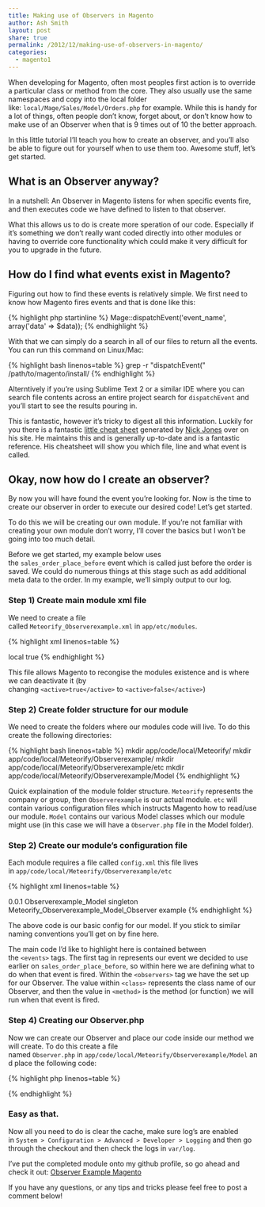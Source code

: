 ```yaml
---
title: Making use of Observers in Magento
author: Ash Smith
layout: post
share: true
permalink: /2012/12/making-use-of-observers-in-magento/
categories:
  - magento1
---
```

When developing for Magento, often most peoples first action is to override a particular class or method from the core. They also usually use the same namespaces and copy into the local folder like: `local/Mage/Sales/Model/Orders.php` for example. While this is handy for a lot of things, often people don&#8217;t know, forget about, or don&#8217;t know how to make use of an Observer when that is 9 times out of 10 the better approach.

In this little tutorial I&#8217;ll teach you how to create an observer, and you&#8217;ll also be able to figure out for yourself when to use them too. Awesome stuff, let&#8217;s get started.

## What is an Observer anyway?

In a nutshell: An Observer in Magento listens for when specific events fire, and then executes code we have defined to listen to that observer.

What this allows us to do is create more speration of our code. Especially if it&#8217;s something we don&#8217;t really want coded directly into other modules or having to override core functionality which could make it very difficult for you to upgrade in the future.

## How do I find what events exist in Magento?

Figuring out how to find these events is relatively simple. We first need to know how Magento fires events and that is done like this:

{% highlight php startinline %}
Mage::dispatchEvent('event_name', array('data' => $data));
{% endhighlight %}

With that we can simply do a search in all of our files to return all the events. You can run this command on Linux/Mac:

{% highlight bash linenos=table %}
grep -r "dispatchEvent(" /path/to/magento/install/
{% endhighlight %}

Alterntively if you&#8217;re using Sublime Text 2 or a similar IDE where you can search file contents across an entire project search for `dispatchEvent` and you&#8217;ll start to see the results pouring in.

This is fantastic, however it&#8217;s tricky to digest all this information. Luckily for you there is a fantastic [little cheat sheet][1] generated by [Nick Jones][2] over on his site. He maintains this and is generally up-to-date and is a fantastic reference. His cheatsheet will show you which file, line and what event is called.

## Okay, now how do I create an observer?

By now you will have found the event you&#8217;re looking for. Now is the time to create our observer in order to execute our desired code! Let&#8217;s get started.

To do this we will be creating our own module. If you&#8217;re not familiar with creating your own module don&#8217;t worry, I&#8217;ll cover the basics but I won&#8217;t be going into too much detail.

Before we get started, my example below uses the `sales_order_place_before` event which is called just before the order is saved. We could do numerous things at this stage such as add additional meta data to the order. In my example, we&#8217;ll simply output to our log.

### Step 1) Create main module xml file

We need to create a file called `Meteorify_Observerexample.xml` in `app/etc/modules`.

{% highlight xml linenos=table %}
<?xml version="1.0"?>
<config>
    <modules>
        <Meteorify_Observerexample>
            <codePool>local</codePool>
            <active>true</active>
        </Meteorify_Observerexample>
    </modules>
</config>
{% endhighlight %}

This file allows Magento to recongise the modules existence and is where we can deactivate it (by changing `<active>true</active>` to `<active>false</active>`)

### Step 2) Create folder structure for our module

We need to create the folders where our modules code will live. To do this create the following directories:

{% highlight bash linenos=table %}
mkdir app/code/local/Meteorify/
mkdir app/code/local/Meteorify/Observerexample/
mkdir app/code/local/Meteorify/Observerexample/etc
mkdir app/code/local/Meteorify/Observerexample/Model
{% endhighlight %}

Quick explaination of the module folder structure. `Meteorify` represents the company or group, then `Observerexample` is our actual module. `etc` will contain various configuration files which instructs Magento how to read/use our module. `Model` contains our various Model classes which our module might use (in this case we will have a `Observer.php` file in the Model folder).

### Step 2) Create our module&#8217;s configuration file

Each module requires a file called `config.xml` this file lives in `app/code/local/Meteorify/Observerexample/etc`

{% highlight xml linenos=table %}
<?xml version="1.0"?>
<config>
    <modules>
        <Meteorify_Observerexample>
            <version>0.0.1</version>
        </Meteorify_Observerexample>
    </modules>
    <global>
        <models>
            <meteorifyobserverexample>
                <class>Observerexample_Model</class>
            </meteorifyobserverexample>
        </models>
        <events>
            <sales_order_place_before>
                <observers>
                    <meteorify_observerexample_model_observer>
                        <type>singleton</type>
                        <class>Meteorify_Observerexample_Model_Observer</class>
                        <method>example</method>
                    </meteorify_observerexample_model_observer>
                </observers>
            </sales_order_place_before>
        </events>
    </global>
</config>
{% endhighlight %}

The above code is our basic config for our model. If you stick to similar naming conventions you&#8217;ll get on by fine here.

The main code I&#8217;d like to highlight here is contained between the `<events>` tags. The first tag in represents our event we decided to use earlier on `sales_order_place_before`, so within here we are defining what to do when that event is fired. Within the `<observers>` tag we have the set up for our Observer. The value within `<class>` represents the class name of our Observer, and then the value in `<method>` is the method (or function) we will run when that event is fired.

### Step 4) Creating our Observer.php

Now we can create our Observer and place our code inside our method we will create. To do this create a file named `Observer.php` in `app/code/local/Meteorify/Observerexample/Model` and place the following code:

{% highlight php linenos=table %}
<?php
class Meteorify_Observerexample_Model_Observer {

    public function example($observer) {
        //$observer contains data passed from when the event was triggered.
        //You can use this data to manipulate the order data before it's saved.
        //Uncomment the line below to log what is contained here:
        //Mage::log($observer);

        Mage::log('We just made an Observer!');
    }

}
?>
{% endhighlight %}

### Easy as that.

Now all you need to do is clear the cache, make sure log&#8217;s are enabled in `System > Configuration > Advanced > Developer > Logging` and then go through the checkout and then check the logs in `var/log`.

I&#8217;ve put the completed module onto my github profile, so go ahead and check it out: [Observer Example Magento][3]

If you have any questions, or any tips and tricks please feel free to post a comment below!

 [1]: https://www.nicksays.co.uk/magento-events-cheat-sheet-1-9/
 [2]: http://www.nicksays.co.uk/
 [3]: https://github.com/ashsmith/Observer-Example-Magento
